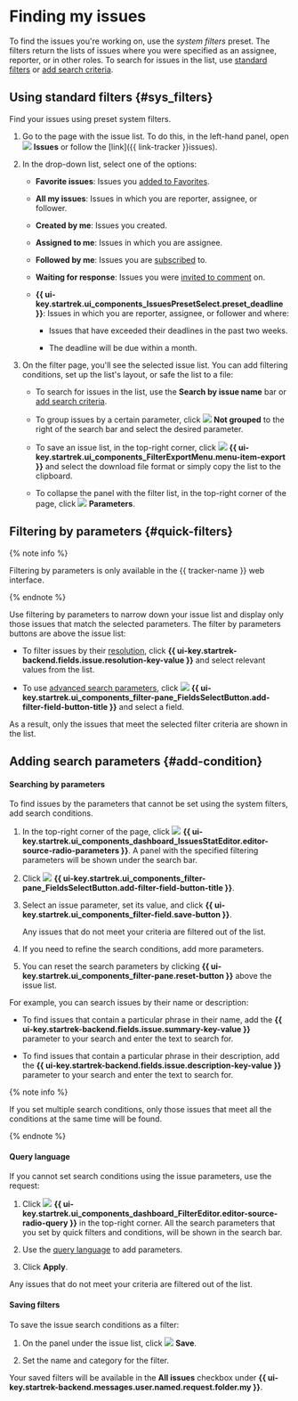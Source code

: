 # Finding my issues

To find the issues you're working on, use the _system filters_ preset. The filters return the lists of issues where you were specified as an assignee, reporter, or in other roles. To search for issues in the list, use [standard filters](#sys_filters) or [add search criteria](#add-condition).

## Using standard filters {#sys_filters}

Find your issues using preset system filters.

1. Go to the page with the issue list. To do this, in the left-hand panel, open ![](../../_assets/tracker/svg/tasks.svg) **Issues** or follow the [link]({{ link-tracker }}issues).

1. In the drop-down list, select one of the options:

   * **Favorite issues**: Issues you [added to Favorites](favourites.md#task-fav).

   * **All my issues**: Issues in which you are reporter, assignee, or follower.

   * **Created by me**: Issues you created.

   * **Assigned to me**: Issues in which you are assignee.

   * **Followed by me**: Issues you are [subscribed](subscribe.md#section_xt5_xrv_jz) to.

   * **Waiting for response**: Issues you were [invited to comment](comments.md#call-comment) on.

   * **{{ ui-key.startrek.ui_components_IssuesPresetSelect.preset_deadline }}**: Issues in which you are reporter, assignee, or follower and where:

      * Issues that have exceeded their deadlines in the past two weeks.

      * The deadline will be due within a month.

1. On the filter page, you'll see the selected issue list. You can add filtering conditions, set up the list's layout, or safe the list to a file:

   * To search for issues in the list, use the **Search by issue name** bar or [add search criteria](#add-condition).


   * To group issues by a certain parameter, click ![](../../_assets/tracker/svg/group.svg) **Not grouped** to the right of the search bar and select the desired parameter.


   * To save an issue list, in the top-right corner, click ![](../../_assets/tracker/svg/icon-export-tasks.svg) **{{ ui-key.startrek.ui_components_FilterExportMenu.menu-item-export }}** and select the download file format or simply copy the list to the clipboard.

   * To collapse the panel with the filter list, in the top-right corner of the page, click ![](../../_assets/tracker/svg/icon-parameters.svg) **Parameters**.

## Filtering by parameters {#quick-filters}

{% note info %}

Filtering by parameters is only available in the {{ tracker-name }} web interface.

{% endnote %}

Use filtering by parameters to narrow down your issue list and display only those issues that match the selected parameters. The filter by parameters buttons are above the issue list:

* To filter issues by their [resolution](../manager/create-resolution.md), click **{{ ui-key.startrek-backend.fields.issue.resolution-key-value }}** and select relevant values from the list.

* To use [advanced search parameters](#add-condition), click ![](../../_assets/tracker/svg/add-filter.svg) **{{ ui-key.startrek.ui_components_filter-pane_FieldsSelectButton.add-filter-field-button-title }}** and select a field.

As a result, only the issues that meet the selected filter criteria are shown in the list.

## Adding search parameters {#add-condition}

#### Searching by parameters

To find issues by the parameters that cannot be set using the system filters, add search conditions.

1. In the top-right corner of the page, click ![](../../_assets/tracker/svg/icon-parameters.svg) **{{ ui-key.startrek.ui_components_dashboard_IssuesStatEditor.editor-source-radio-parameters }}**. A panel with the specified filtering parameters will be shown under the search bar.

1. Click ![](../../_assets/tracker/svg/add-filter.svg) **{{ ui-key.startrek.ui_components_filter-pane_FieldsSelectButton.add-filter-field-button-title }}**.

1. Select an issue parameter, set its value, and click **{{ ui-key.startrek.ui_components_filter-field.save-button }}**.

   Any issues that do not meet your criteria are filtered out of the list.


1. If you need to refine the search conditions, add more parameters.

1. You can reset the search parameters by clicking **{{ ui-key.startrek.ui_components_filter-pane.reset-button }}** above the issue list.

For example, you can search issues by their name or description:

* To find issues that contain a particular phrase in their name, add the **{{ ui-key.startrek-backend.fields.issue.summary-key-value }}** parameter to your search and enter the text to search for.

* To find issues that contain a particular phrase in their description, add the **{{ ui-key.startrek-backend.fields.issue.description-key-value }}** parameter to your search and enter the text to search for.


{% note info %}

If you set multiple search conditions, only those issues that meet all the conditions at the same time will be found.

{% endnote %}

#### Query language

If you cannot set search conditions using the issue parameters, use the request:

1. Click ![](../../_assets/tracker/svg/query-language.svg) **{{ ui-key.startrek.ui_components_dashboard_FilterEditor.editor-source-radio-query }}** in the top-right corner. All the search parameters that you set by quick filters and conditions, will be shown in the search bar.

1. Use the [query language](query-filter.md) to add parameters.

1. Click **Apply**.

Any issues that do not meet your criteria are filtered out of the list.

#### Saving filters

To save the issue search conditions as a filter:

1. On the panel under the issue list, click ![](../../_assets/tracker/svg/save-filter.svg) **Save**.

1. Set the name and category for the filter.

Your saved filters will be available in the **All issues** checkbox under **{{ ui-key.startrek-backend.messages.user.named.request.folder.my }}**.
